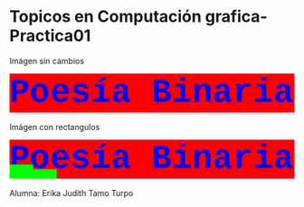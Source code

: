 # Topicos en Computación grafica- Practica01
Imágen sin cambios 

![](poesia.bmp)

Imágen con rectangulos 

![](poesia_rectangulo.bmp)

Alumna:
Erika Judith Tamo Turpo
